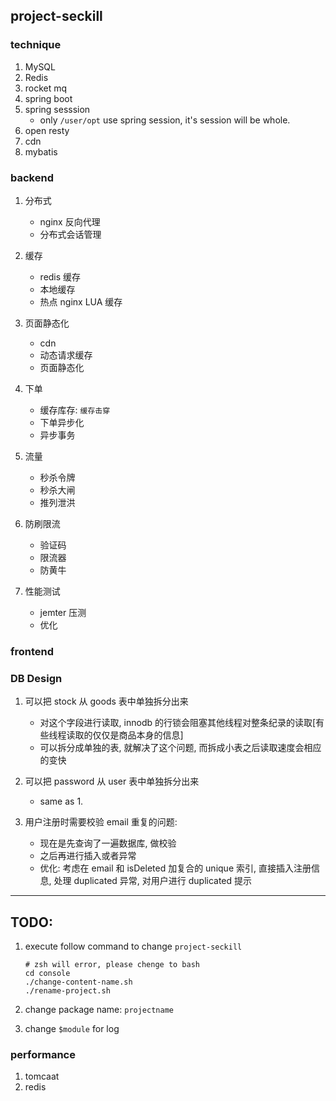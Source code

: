## project-seckill

### technique

1. MySQL
2. Redis
3. rocket mq
4. spring boot
5. spring sesssion
   - only `/user/opt` use spring session, it's session will be whole.
6. open resty
7. cdn
8. mybatis

### backend

1. 分布式

   - nginx 反向代理
   - 分布式会话管理

2. 缓存

   - redis 缓存
   - 本地缓存
   - 热点 nginx LUA 缓存

3. 页面静态化

   - cdn
   - 动态请求缓存
   - 页面静态化

4. 下单

   - 缓存库存: `缓存击穿`
   - 下单异步化
   - 异步事务

5. 流量

   - 秒杀令牌
   - 秒杀大闸
   - 推列泄洪

6. 防刷限流

   - 验证码
   - 限流器
   - 防黄牛

7. 性能测试

   - jemter 压测
   - 优化

### frontend

### DB Design

1. 可以把 stock 从 goods 表中单独拆分出来
   - 对这个字段进行读取, innodb 的行锁会阻塞其他线程对整条纪录的读取[有些线程读取的仅仅是商品本身的信息]
   - 可以拆分成单独的表, 就解决了这个问题, 而拆成小表之后读取速度会相应的变快
2. 可以把 password 从 user 表中单独拆分出来

   - same as 1.

3. 用户注册时需要校验 email 重复的问题:
   - 现在是先查询了一遍数据库, 做校验
   - 之后再进行插入或者异常
   - 优化: 考虑在 email 和 isDeleted 加复合的 unique 索引, 直接插入注册信息, 处理 duplicated 异常, 对用户进行 duplicated 提示

---

## TODO:

1. execute follow command to change `project-seckill`

   ```shell
   # zsh will error, please chenge to bash
   cd console
   ./change-content-name.sh
   ./rename-project.sh
   ```

2. change package name: `projectname`
3. change `$module` for log

### performance

1. tomcaat
2. redis
